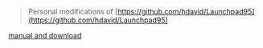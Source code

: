 > Personal modifications of [https://github.com/hdavid/Launchpad95](https://github.com/hdavid/Launchpad95)

[manual and download](http://motscousus.com/stuff/2011-07_Novation_Launchpad_Ableton_Live_Scripts/)

